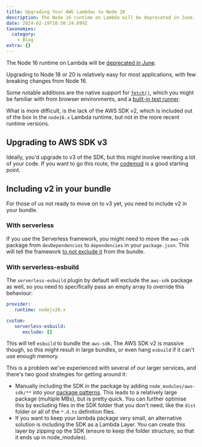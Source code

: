 ```yaml
---
title: Upgrading Your AWS Lambdas to Node 20
description: The Node 16 runtime on Lambda will be deprecated in June.
date: 2024-02-19T10:50:24.699Z
taxonomies:
  category:
    - Blog
extra: {}
---
```


The Node 16 runtime on Lambda will be [deprecated in June](https://docs.aws.amazon.com/lambda/latest/dg/lambda-runtimes.html).

Upgrading to Node 18 or 20 is relatively easy for most applications, with few breaking changes from Node 16.

Some notable additions are the native support for [`fetch()`](https://nodejs.org/dist/latest-v18.x/docs/api/globals.html), which you might be familiar with from browser environments, and a [built-in test runner](https://nodejs.org/dist/latest-v18.x/docs/api/test.html).

What is more difficult, is the lack of the AWS SDK v2, which is included out of the box in the `node16.x` Lambda runtime, but not in the more recent runtime versions.

## Upgrading to AWS SDK v3

Ideally, you'd upgrade to v3 of the SDK, but this might involve rewriting a lot of your code. If you want to go this route, the [codemod](https://docs.aws.amazon.com/sdk-for-javascript/v3/developer-guide/migrating-to-v3.html#using-codemod) is a good starting point.

## Including v2 in your bundle

For those of us not ready to move on to v3 yet, you need to include v2 in your bundle.

### With serverless

If you use the Serverless framework, you might need to move the `aws-sdk` package from `devDependencies` to `dependencies` in your `package.json`. This will tell the framework [to not exclude it](https://www.serverless.com/framework/docs/providers/aws/guide/packaging#development-dependencies) from the bundle.

### With serverless-esbuild

The `serverless-esbuild` plugin by default will exclude the `aws-sdk` package as well, so you need to specifically pass an empty array to override this behaviour:

```yaml
provider:
   runtime: nodejs20.x

custom:
   serverless-esbuild:
      exclude: []
```

This will tell `esbuild` to bundle the `aws-sdk`. The AWS SDK v2 is massive though, so this might result in large bundles, or even hang `esbuild` if it can't use enough memory.

This is a problem we've experienced with several of our larger services, and there's two good strategies for getting around it:

- Manually including the SDK in the package by adding `node_modules/aws-sdk/**` into your [package patterns](https://www.serverless.com/framework/docs/providers/aws/guide/packaging#development-dependencies). This leads to a relatively large package (multiple MBs), but is pretty quick. You can further optimise this by excluding files in the SDK folder that you don't need, like the `dist` folder or all of the `*.d.ts` definition files.
- If you want to keep your lambda package very small, an alternative solution is including the SDK as a Lambda Layer. You can create this layer by zipping op the SDK (ensure to keep the folder structure, so that it ends up in node_modules).


<style>a[href="#internal-link"] { color: #9b9b9b; text-decoration: none !important; }</style>
